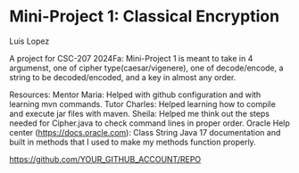 # Mini-Project 1: Classical Encryption

Luis Lopez

A project for CSC-207 2024Fa: Mini-Project 1 is meant to take in 4 argumenst, one of cipher type(caesar/vigenere), one of decode/encode, a string to be decoded/encoded, and a key in almost any order.

Resources:
    Mentor Maria: 
        Helped with github configuration and with learning mvn commands.
    Tutor Charles: 
        Helped learning how to compile and execute jar files with maven.
    Sheila: 
        Helped me think out the steps needed for Cipher.java to check command lines in proper order.
    Oracle Help center (https://docs.oracle.com): 
        Class String Java 17 documentation and built in methods that I used to make my methods function properly.

https://github.com/YOUR_GITHUB_ACCOUNT/REPO
